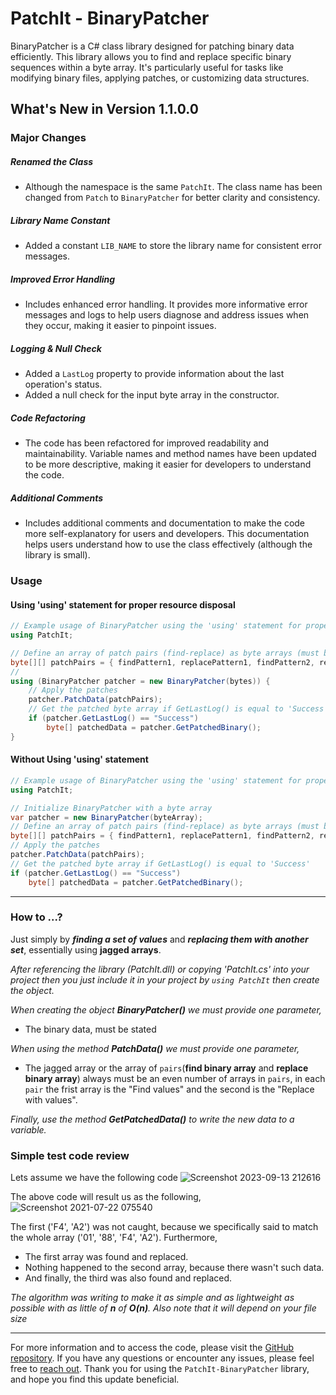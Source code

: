 # PatchIt - BinaryPatcher

BinaryPatcher is a C# class library designed for patching binary data efficiently. This library allows you to find and replace specific binary sequences within a byte array. It's particularly useful for tasks like modifying binary files, applying patches, or customizing data structures.

## What's New in Version 1.1.0.0

### Major Changes

##### Renamed the Class
- Although the namespace is the same `PatchIt`. The class name has been changed from `Patch` to `BinaryPatcher` for better clarity and consistency.

##### Library Name Constant
- Added a constant `LIB_NAME` to store the library name for consistent error messages.

##### Improved Error Handling
- Includes enhanced error handling. It provides more informative error messages and logs to help users diagnose and address issues when they occur, making it easier to pinpoint issues.

##### Logging & Null Check
- Added a `LastLog` property to provide information about the last operation's status.
- Added a null check for the input byte array in the constructor.

##### Code Refactoring
- The code has been refactored for improved readability and maintainability. Variable names and method names have been updated to be more descriptive, making it easier for developers to understand the code.

##### Additional Comments
- Includes additional comments and documentation to make the code more self-explanatory for users and developers. This documentation helps users understand how to use the class effectively (although the library is small).

### Usage

#### Using 'using' statement for proper resource disposal

```csharp
// Example usage of BinaryPatcher using the 'using' statement for proper resource disposal
using PatchIt;

// Define an array of patch pairs (find-replace) as byte arrays (must be even number of elements)
byte[][] patchPairs = { findPattern1, replacePattern1, findPattern2, replacePattern2 };
//
using (BinaryPatcher patcher = new BinaryPatcher(bytes)) {
    // Apply the patches
    patcher.PatchData(patchPairs);
    // Get the patched byte array if GetLastLog() is equal to 'Success'
    if (patcher.GetLastLog() == "Success")
        byte[] patchedData = patcher.GetPatchedBinary();
}
```

#### Without Using 'using' statement

```csharp
// Example usage of BinaryPatcher using the 'using' statement for proper resource disposal
using PatchIt;

// Initialize BinaryPatcher with a byte array
var patcher = new BinaryPatcher(byteArray);
// Define an array of patch pairs (find-replace) as byte arrays (must be even number of elements)
byte[][] patchPairs = { findPattern1, replacePattern1, findPattern2, replacePattern2 };
// Apply the patches
patcher.PatchData(patchPairs);
// Get the patched byte array if GetLastLog() is equal to 'Success'
if (patcher.GetLastLog() == "Success")
    byte[] patchedData = patcher.GetPatchedBinary();
```
---
### How to ...?
Just simply by **_finding a set of values_** and **_replacing them with another set_**, essentially using **jagged arrays**.

_After referencing the library (PatchIt.dll) or copying 'PatchIt.cs' into your project then you just include it in your project by `using PatchIt` then create the object._

_When creating the object **BinaryPatcher()** we must provide one parameter,_
- The binary data, must be stated

_When using the method **PatchData()** we must provide one parameter,_
- The jagged array or the array of `pairs`(**find binary array** and **replace binary array**) always must be an even number of arrays in `pairs`, in each `pair` the frist array is the "Find values" and the second  is the "Replace with values".

_Finally, use the method **GetPatchedData()** to write the new data to a variable._

### Simple test code review
Lets assume we have the following code
![Screenshot 2023-09-13 212616](https://github.com/AhaTheGhost/cs-patchit/assets/19475395/99e54ff2-c785-4b28-baa3-e6aab15d1b59)


The above code will result us as the following,
![Screenshot 2021-07-22 075540](https://user-images.githubusercontent.com/19475395/126592087-5d941060-6739-435c-ba34-43985b58514d.png)


The first ('F4', 'A2') was not caught, because we specifically said to match the whole array ('01', '88', 'F4', 'A2').
Furthermore,
- The first array was found and replaced.
- Nothing happened to the second array, because there wasn't such data.
- And finally, the third was also found and replaced.

_The algorithm was writing to make it as simple and as lightweight as possible with as little of **n** of **O(n)**. Also note that it will depend on your file size_

---
For more information and to access the code, please visit the [GitHub repository](https://github.com/AhaTheGhost/cs-patchit/).
If you have any questions or encounter any issues, please feel free to [reach out](mailto:ahmad360pro@gmail.com).
Thank you for using the `PatchIt-BinaryPatcher` library, and hope you find this update beneficial.
